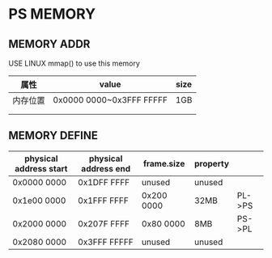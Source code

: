 # PS MEMORY

## MEMORY  ADDR

USE LINUX  mmap() to use this memory  

| 属性     | value                    | size |
| -------- | ------------------------ | ---- |
| 内存位置 | 0x0000 0000~0x3FFF FFFFF | 1GB  |
|          |                          |      |
|          |                          |      |

## MEMORY DEFINE

| physical address start | physical address end | frame.size | property |        |
| ---------------------- | -------------------- | ---------- | -------- | ------ |
| 0x0000 0000            | 0x1DFF FFFF          | unused     | unused   |        |
| 0x1e00 0000            | 0x1FFF FFFF          | 0x200 0000 | 32MB     | PL->PS |
| 0x2000 0000            | 0x207F FFFF          | 0x80 0000  | 8MB      | PS->PL |
| 0x2080 0000            | 0x3FFF FFFFF         | unused     | unused   |        |